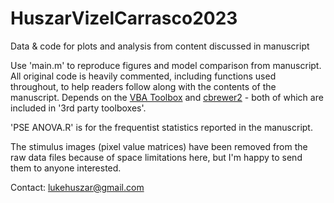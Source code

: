 # HuszarVizelCarrasco2023
 Data &amp; code for plots and analysis from content discussed in manuscript 

Use 'main.m' to reproduce figures and model comparison from manuscript. All original code is heavily commented, including functions used throughout, to help readers follow along with the contents of the manuscript. Depends on the  [VBA Toolbox](https://mbb-team.github.io/VBA-toolbox/wiki/BMS-for-group-studies/) and [cbrewer2](https://github.com/scottclowe/cbrewer2) - both of which are included in '3rd party toolboxes'.

'PSE ANOVA.R' is for the frequentist statistics reported in the manuscript. 

The stimulus images (pixel value matrices) have been removed from the raw data files because of space limitations here, but I'm happy to send them to anyone interested.

Contact: lukehuszar@gmail.com
